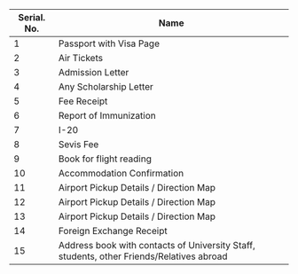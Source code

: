Serial. No. | Name | 
--- | --- |
1 | Passport with Visa Page
2 | Air Tickets
3 | Admission Letter
4 | Any Scholarship Letter
5 | Fee Receipt
6 | Report of Immunization
7 | I-20
8 | Sevis Fee 
9 | Book for flight reading
10 | Accommodation Confirmation
11 | Airport Pickup Details / Direction Map
12 | Airport Pickup Details / Direction Map
13 | Airport Pickup Details / Direction Map
14 | Foreign Exchange Receipt
15 | Address book with contacts of University Staff, students, other Friends/Relatives abroad
